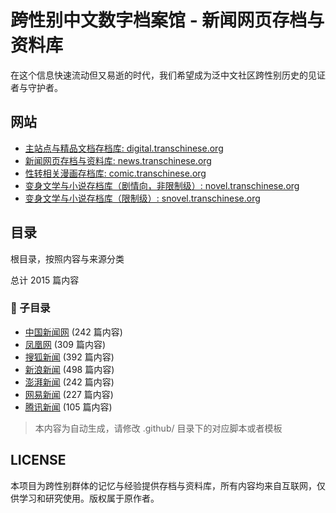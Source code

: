 # 跨性别中文数字档案馆 - 新闻网页存档与资料库

在这个信息快速流动但又易逝的时代，我们希望成为泛中文社区跨性别历史的见证者与守护者。

## 网站

- [主站点与精品文档存档库: digital.transchinese.org](https://digital.transchinese.org)
- [新闻网页存档与资料库: news.transchinese.org](https://news.transchinese.org)
- [性转相关漫画存档库: comic.transchinese.org](https://comic.transchinese.org)
- [变身文学与小说存档库（剧情向，非限制级）: novel.transchinese.org](https://novel.transchinese.org)
- [变身文学与小说存档库（限制级）: snovel.transchinese.org](https://snovel.transchinese.org)

## 目录

根目录，按照内容与来源分类

总计 2015 篇内容

### 📁 子目录

- [中国新闻网](中国新闻网) (242 篇内容)
- [凤凰网](凤凰网) (309 篇内容)
- [搜狐新闻](搜狐新闻) (392 篇内容)
- [新浪新闻](新浪新闻) (498 篇内容)
- [澎湃新闻](澎湃新闻) (242 篇内容)
- [网易新闻](网易新闻) (227 篇内容)
- [腾讯新闻](腾讯新闻) (105 篇内容)

> 本内容为自动生成，请修改 .github/ 目录下的对应脚本或者模板

## LICENSE

本项目为跨性别群体的记忆与经验提供存档与资料库，所有内容均来自互联网，仅供学习和研究使用。版权属于原作者。
